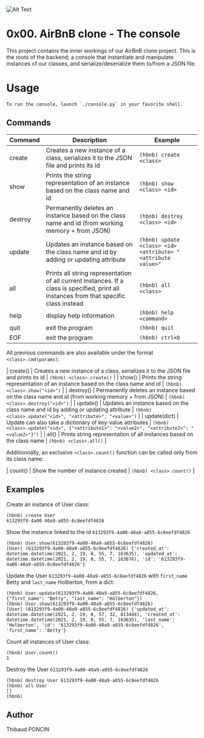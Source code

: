 ![Alt Text](https://camo.githubusercontent.com/59589bd21e8ec09ef94f2d9bb80d36d144bc487fe4737f8b213d005f3273921b/68747470733a2f2f696d6775722e636f6d2f4f696c457358562e706e67)

# 0x00. AirBnB clone - The console

This project contains the inner workings of our AirBnB clone project. This is the roots of the backend; a console that instantiate and manipulate instances of our classes, and serialize/deserialize them to/from a JSON file.

# Usage

```
To run the console, launch `./console.py` in your favorite shell.
```

## Commands

| Command | Description                                                                                                                              | Example                                                      |
| ------- | ---------------------------------------------------------------------------------------------------------------------------------------- | ------------------------------------------------------------ |
| create  | Creates a new instance of a class, serializes it to the JSON file and prints its id                                                      | `(hbnb) create <class>`                                      |
| show    | Prints the string representation of an instance based on the class name and id                                                           | `(hbnb) show <class> <id>`                                   |
| destroy | Permanently deletes an instance based on the class name and id (from working memory + from JSON)                                         | `(hbnb) destroy <class> <id>`                                |
| update  | Updates an instance based on the class name and id by adding or updating attribute                                                       | `(hbnb) update <class> <id> <attribute> "<attribute value>"` |
| all     | Prints all string representation of all current instances. If a class is specified, print all instances from that specific class instead | `(hbnb) all <class>`                                         |
| help    | display help information                                                                                                                 | `(hbnb) help <command>`                                      |
| quit    | exit the program                                                                                                                         | `(hbnb) quit`                                                |
| EOF     | exit the program                                                                                                                         | `(hbnb) ctrl+D`                                              |

All previous commands are also available under the format `<class>.cmd(params)`:

| create() | Creates a new instance of a class, serializes it to the JSON file and prints its id | `(hbnb) <class>.create()` |
| show() | Prints the string representation of an instance based on the class name and id | `(hbnb) <class>.show("<id>")` |
| destroy() | Permanently deletes an instance based on the class name and id (from working memory + from JSON) | `(hbnb) <class>.destroy("<id>")` |
| update() | Updates an instance based on the class name and id by adding or updating attribute | `(hbnb) <class>.update("<id>", "<attribute>", "<value>")` |
| update(dict) | Update can also take a dictionary of key-value attributes | `(hbnb) <class>.update("<id>", {"<attribute1>": "<value2>", "<attribute2>": "<value2>"}")` |
| all() | Prints string representation of all instances based on the class name | `(hbnb) <class>.all()` |

Additionnally, an exclusive `<class>.count()` function can be called only from its class name:

| count() | Show the number of instance created | `(hbnb) <class>.count()` |

## Examples

Create an instance of User class:

```
(hbnb) create User
613293f9-4a00-40a9-a855-6c8eefdf4826
```

Show the instance linked to the id `613293f9-4a00-40a9-a855-6c8eefdf4826`

```
(hbnb) User.show(613293f9-4a00-40a9-a855-6c8eefdf4826)
[User] (613293f9-4a00-40a9-a855-6c8eefdf4826) {'created_at': datetime.datetime(2021, 2, 19, 8, 55, 7, 163635), 'updated_at': datetime.datetime(2021, 2, 19, 8, 55, 7, 163676), 'id': '613293f9-4a00-40a9-a855-6c8eefdf4826'}
```

Update the User `613293f9-4a00-40a9-a855-6c8eefdf4826` with `first_name` Betty and `last_name` Holberton, from a dict:

```
(hbnb) User.update(613293f9-4a00-40a9-a855-6c8eefdf4826, {"first_name": "Betty", "last_name": "Holberton"})
(hbnb) User.show(613293f9-4a00-40a9-a855-6c8eefdf4826)
[User] (613293f9-4a00-40a9-a855-6c8eefdf4826) {'updated_at': datetime.datetime(2021, 2, 19, 8, 57, 32, 813444), 'created_at': datetime.datetime(2021, 2, 19, 8, 55, 7, 163635), 'last_name': 'Holberton', 'id': '613293f9-4a00-40a9-a855-6c8eefdf4826', 'first_name': 'Betty'}
```

Count all instances of User class:
```
(hbnb) User.count()
1
```

Destroy the User `613293f9-4a00-40a9-a855-6c8eefdf4826`
```
(hbnb) destroy User 613293f9-4a00-40a9-a855-6c8eefdf4826
(hbnb) all User
[]
(hbnb)
```

## Author

Thibaud PONCIN
